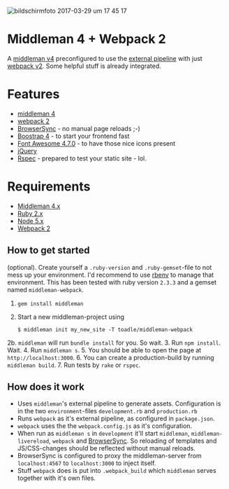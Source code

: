 ![bildschirmfoto 2017-03-29 um 17 45 17](https://cloud.githubusercontent.com/assets/115103/24463667/b044aebc-14a7-11e7-9d3f-7640c9b4c9af.png)

Middleman 4 + Webpack 2
=======================

A [middleman v4](https://middlemanapp.com/) preconfigured to use the [external pipeline](https://middlemanapp.com/advanced/external-pipeline/) with just [webpack v2](https://webpack.js.org/). Some helpful stuff is already integrated.

# Features
- [middleman 4](https://middlemanapp.com/)
- [webpack 2](https://webpack.js.org/)
- [BrowserSync](https://www.browsersync.io/) - no manual page reloads ;-)
- [Boostrap 4](https://v4-alpha.getbootstrap.com) - to start your frontend fast
- [Font Awesome 4.7.0](https://fontawesome.io) - to have those nice icons present
- [jQuery](http://jquery.com/)
- [Rspec](http://rspec.info/) - prepared to test your static site - lol.

# Requirements
* [Middleman 4.x](https://middlemanapp.com/basics/install/)
* [Ruby 2.x](https://github.com/rbenv/rbenv#readme)
* [Node 5.x](https://github.com/creationix/nvm#readme)
* [Webpack 2](https://webpack.js.org/)

## How to get started

(optional). Create yourself a `.ruby-version` and `.ruby-gemset`-file to not mess up your environment. I'd recommend to use [rbenv](https://github.com/rbenv/rbenv) to manage that environment. This has been tested with ruby version `2.3.3` and a gemset named `middleman-webpack`.

1. `gem install middleman`
2. Start a new middleman-project using 

       $ middleman init my_new_site -T toadle/middleman-webpack

2b. `middleman` will run `bundle install` for you. So wait.
3. Run `npm install`. Wait. 
4. Run `middleman s`.
5. You should be able to open the page at `http://localhost:3000`.
6. You can create a production-build by running `middleman build`. 
7. Run tests by `rake` or `rspec`. 

## How does it work

- Uses `middleman`'s external pipeline to generate assets. Configuration is in the two `environment`-files `development.rb` and `production.rb`
- Runs `webpack` as it's external pipeline, as configured in `package.json`.
- `webpack` uses the the `webpack.config.js` as it's configuration. 
- When run as `middleman s` in `development` it'll start `middleman`, `middleman-livereload`, `webpack` and [BrowserSync](https://www.browsersync.io/). So reloading of templates and JS/CSS-changes should be reflected without manual reloads.
- BrowserSync is configured to proxy the middleman-server from `localhost:4567` to `localhost:3000` to inject itself. 
- Stuff `webpack` does is put into `.webpack_build` which `middleman` serves together with it's own files.

